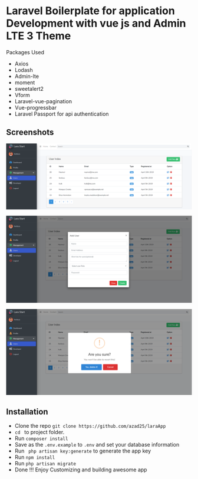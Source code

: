 # Laravel Boilerplate for application Development with vue js and Admin LTE 3 Theme

Packages Used
* Axios
* Lodash
* Admin-lte
* moment
* sweetalert2
* Vform
* Laravel-vue-pagination
* Vue-progressbar
* Laravel Passport for api authentication

## Screenshots

![alt text](https://raw.githubusercontent.com/azad25/laraApp/master/screenshots/1.png)

![alt text](https://raw.githubusercontent.com/azad25/laraApp/master/screenshots/2.png)

![alt text](https://raw.githubusercontent.com/azad25/laraApp/master/screenshots/3.png)

## Installation

* Clone the repo ` git clone https://github.com/azad25/laraApp `
* `cd ` to project folder. 
* Run ` composer install `
* Save as the `.env.example` to `.env` and set your database information 
* Run ` php artisan key:generate` to generate the app key
* Run ` npm install ` 
* Run ` php artisan migrate ` 
* Done !!! Enjoy Customizing and building awesome app 

